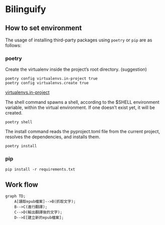 # Bilinguify

## How to set environment

The usage of installing third-party packages using `poetry` or `pip` are as follows:

### poetry

Create the virtualenv inside the project’s root directory. (suggestion)

```shell
poetry config virtualenvs.in-project true
poetry config virtualenvs.create true
```

[virtualenvs.in-project](https://python-poetry.org/docs/configuration/#virtualenvsin-project)

The shell command spawns a shell, according to the $SHELL environment variable, within the virtual environment. If one doesn’t exist yet, it will be created.

```shell
poetry shell
```

The install command reads the pyproject.toml file from the current project, resolves the dependencies, and installs them.

```shell
poetry install
```

### pip

```shell
pip install -r requirements.txt
```

## Work flow

```mermaid
graph TD;
    A[讀取epub檔案]-->B(抓取文字);
    B-->C(進行翻譯);
    C-->D(輸出翻譯後的文字);
    D-->E[建立新的epub檔案];
```
